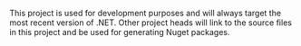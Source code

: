 ﻿This project is used for development purposes and will always target the most recent version of .NET. Other project heads will link to the source files in this project and be used for generating Nuget packages.